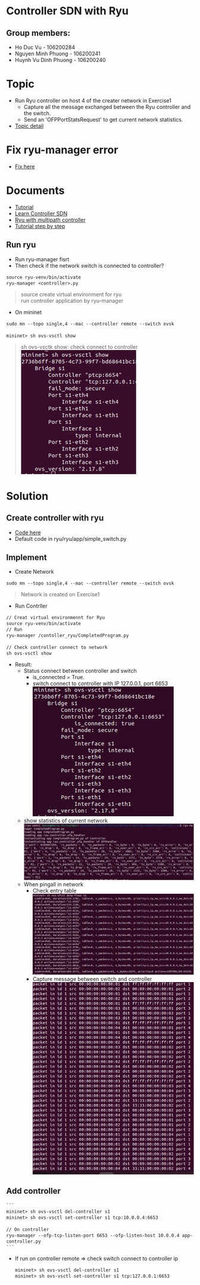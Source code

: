 # Controller SDN with Ryu
## Group members:
* Ho Duc Vu - 106200284 
* Nguyen Minh Phuong - 106200241
* Huynh Vu Dinh Phuong - 106200240

# Topic
* Run Ryu controller on host 4 of the creater network in Exercise1
	* Capture all the message exchanged between the Ryu controller and the switch.
	* Send an 'OFPPortStatsRequest' to get current network statistics.
* [Topic detail](https://github.com/HODUCVU/Software-Define-Network/blob/Exercise-controller-ryu/Introduction%20to%20Mininet%20and%20OpenFlow.pdf)

# Fix ryu-manager error
* [Fix here](https://blog.csdn.net/weixin_41656968/article/details/130457754)
# Documents
* [Tutorial](https://ryu.readthedocs.io/en/latest/)
* [Learn Controller SDN](https://github.com/knetsolutions/learn-sdn-with-ryu)
* [Ryu with multipath controller](https://github.com/wildan2711/multipath)
* [Tutorial step by step](https://learning.knetsolutions.in/docs/ryu/)
## Run ryu
* Run ryu-manager fisrt
* Then check if the network switch is connected to controller?
```
source ryu-venv/bin/activate
ryu-manager <controller>.py
```
> source create virtual environment for ryu\
> run controller application by ryu-manager
* On mininet
```
sudo mn --topo single,4 --mac --controller remote --switch ovsk

mininet> sh ovs-vsctl show
```
> sh ovs-vsctk show: check connect to controller\
![](images/checkconnecttocontroller.png)

# Solution
## Create controller with ryu
* [Code here](controller_ryu/CompletedProgram.py)
* Default code in ryu/ryu/app/simple_switch.py
## Implement
* Create Network
```
sudo mn --topo single,4 --mac --controller remote --switch ovsk
```
> Network is created on Exercise1
* Run Contrller
```
// Creat virtual environmennt for Ryu
source ryu-venv/bin/activate
// Run
ryu-manager /contoller_ryu/CompletedProgram.py

// Check controller connect to network
sh ovs-vsctl show
```
* Result: 
	* Status connect between controller and switch
		* is_connected = True.
		* switch connect to controller with IP 127.0.0.1, port 6653
		![](images/check-connect.png)
	* show statistics of current network
		![](images/statistics-of-current-network.png)
	* When pingall in network 
		* Check entry table
		![](images/entry-table.png)
		* Capture message between switch and controller
		![](images/entry-capture-message.png)

## Add controller
	
	```
	mininet> sh ovs-vsctl del-controller s1
	mininet> sh ovs-vsctl set-controller s1 tcp:10.0.0.4:6653
	
	// On controller
	ryu-manager --ofp-tcp-listen-port 6653 --ofp-listen-host 10.0.0.4 app-controller.py
	```
* If run on controller remote => check switch connect to controller ip
	```
	mininet> sh ovs-vsctl del-controller s1
	mininet> sh ovs-vsctl set-controller s1 tcp:127.0.0.1:6653
	```
